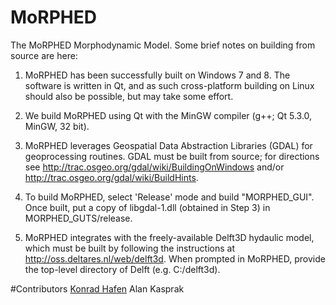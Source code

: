 MoRPHED
=================

The MoRPHED Morphodynamic Model. Some brief notes on building from source are here:

1. MoRPHED has been successfully built on Windows 7 and 8. The software is written in Qt, and as such cross-platform building on Linux should also be possible, but may take some effort.

2. We build MoRPHED using Qt with the MinGW compiler (g++; Qt 5.3.0, MinGW, 32 bit).

3. MoRPHED leverages Geospatial Data Abstraction Libraries (GDAL) for geoprocessing routines. GDAL must be built from source; for directions see http://trac.osgeo.org/gdal/wiki/BuildingOnWindows and/or http://trac.osgeo.org/gdal/wiki/BuildHints.

4. To build MoRPHED, select 'Release' mode and build "MORPHED_GUI". Once built, put a copy of libgdal-1.dll (obtained in Step 3) in MORPHED_GUTS/release.

5. MoRPHED integrates with the freely-available Delft3D hydaulic model, which must be built by following the instructions at http://oss.deltares.nl/web/delft3d. When prompted in MoRPHED, provide the top-level directory of Delft (e.g. C:/delft3d).

#Contributors
[Konrad Hafen](https://github.com/khafen74)
Alan Kasprak
